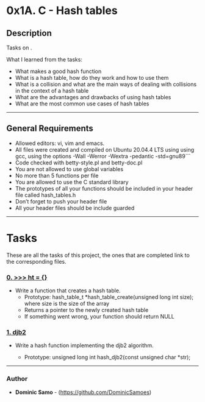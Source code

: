 # 0x1A. C - Hash tables

## Description

Tasks on .

What I learned from the tasks:

* What makes a good hash function
* What is a hash table, how do they work and how to use them
* What is a collision and what are the main ways of dealing with collisions in the context of a hash table
* What are the advantages and drawbacks of using hash tables
* What are the most common use cases of hash tables

---

## General Requirements
* Allowed editors: vi, vim and emacs.
* All files were created and compiled on Ubuntu 20.04.4 LTS using using gcc, using the options -Wall -Werror -Wextra -pedantic -std=gnu89```
* Code checked with betty-style.pl and betty-doc.pl
* You are not allowed to use global variables
* No more than 5 functions per file
* You are allowed to use the C standard library
* The prototypes of all your functions should be included in your header file called hash_tables.h
* Don’t forget to push your header file
* All your header files should be include guarded
---

# Tasks

These are all the tasks of this project, the ones that are completed link to the corresponding files.

### [0. >>> ht = {}](./0-hash_table_create.c)
* Write a function that creates a hash table.
  	- Prototype: hash_table_t *hash_table_create(unsigned long int size);
where size is the size of the array
	- Returns a pointer to the newly created hash table
	- If something went wrong, your function should return NULL


### [1. djb2](./1-djb2.c)
* Write a hash function implementing the djb2 algorithm.

	- Prototype: unsigned long int hash_djb2(const unsigned char *str);



---

### Author
* **Dominic Samo** - (https://github.com/DominicSamoes)
